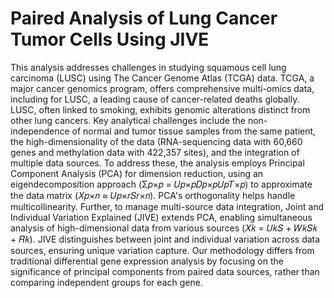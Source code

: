 # Paired Analysis of Lung Cancer Tumor Cells Using JIVE

This analysis addresses challenges in studying squamous cell lung carcinoma (LUSC) using The Cancer Genome Atlas (TCGA) data. TCGA, a major cancer genomics program, offers comprehensive multi-omics data, including for LUSC, a leading cause of cancer-related deaths globally. LUSC, often linked to smoking, exhibits genomic alterations distinct from other lung cancers. Key analytical challenges include the non-independence of normal and tumor tissue samples from the same patient, the high-dimensionality of the data (RNA-sequencing data with 60,660 genes and methylation data with 422,357 sites), and the integration of multiple data sources. To address these, the analysis employs Principal Component Analysis (PCA) for dimension reduction, using an eigendecomposition approach (Σ𝑝×𝑝 = 𝑈𝑝×𝑝𝐷𝑝×𝑝𝑈𝑝𝑇×𝑝) to approximate the data matrix (𝑋𝑝×𝑛 ≈ 𝑈𝑝×𝑟𝑆𝑟×𝑛). PCA's orthogonality helps handle multicollinearity. Further, to manage multi-source data integration, Joint and Individual Variation Explained (JIVE) extends PCA, enabling simultaneous analysis of high-dimensional data from various sources (𝑋𝑘 = 𝑈𝑘𝑆 + 𝑊𝑘𝑆𝑘 + 𝑅𝑘). JIVE distinguishes between joint and individual variation across data sources, ensuring unique variation capture. Our methodology differs from traditional differential gene expression analysis by focusing on the significance of principal components from paired data sources, rather than comparing independent groups for each gene. 
